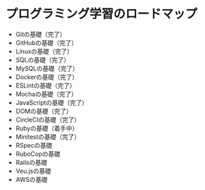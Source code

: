 # プログラミング学習のロードマップ

- Gitの基礎（完了）
- GitHubの基礎（完了）
- Linuxの基礎（完了）
- SQLの基礎（完了）
- MySQLの基礎（完了）
- Dockerの基礎（完了）
- ESLintの基礎（完了）
- Mochaの基礎（完了）
- JavaScriptの基礎（完了）
- DOMの基礎（完了）
- CircleCIの基礎（完了）
- Rubyの基礎（着手中）
- Minitestの基礎（完了）
- RSpecの基礎
- RuboCopの基礎
- Railsの基礎
- Veu.jsの基礎
- AWSの基礎